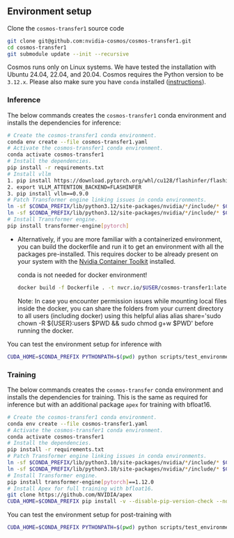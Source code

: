 ## Environment setup

Clone the `cosmos-transfer1` source code
```bash
git clone git@github.com:nvidia-cosmos/cosmos-transfer1.git
cd cosmos-transfer1
git submodule update --init --recursive
```

Cosmos runs only on Linux systems. We have tested the installation with Ubuntu 24.04, 22.04, and 20.04.
Cosmos requires the Python version to be `3.12.x`. Please also make sure you have `conda` installed ([instructions](https://docs.conda.io/projects/conda/en/latest/user-guide/install/index.html)).

### Inference

The below commands creates the `cosmos-transfer1` conda environment and installs the dependencies for inference:
```bash
# Create the cosmos-transfer1 conda environment.
conda env create --file cosmos-transfer1.yaml
# Activate the cosmos-transfer1 conda environment.
conda activate cosmos-transfer1
# Install the dependencies.
pip install -r requirements.txt
# Install vllm
1. pip install https://download.pytorch.org/whl/cu128/flashinfer/flashinfer_python-0.2.5%2Bcu128torch2.7-cp38-abi3-linux_x86_64.whl
2. export VLLM_ATTENTION_BACKEND=FLASHINFER
3. pip install vllm==0.9.0
# Patch Transformer engine linking issues in conda environments.
ln -sf $CONDA_PREFIX/lib/python3.12/site-packages/nvidia/*/include/* $CONDA_PREFIX/include/
ln -sf $CONDA_PREFIX/lib/python3.12/site-packages/nvidia/*/include/* $CONDA_PREFIX/include/python3.12
# Install Transformer engine.
pip install transformer-engine[pytorch]
```

* Alternatively, if you are more familiar with a containerized environment, you can build the dockerfile and run it to get an environment with all the packages pre-installed.
    This requires docker to be already present on your system with the [Nvidia Container Toolkit](https://docs.nvidia.com/datacenter/cloud-native/container-toolkit/latest/install-guide.html) installed.

    conda is not needed for docker environment!

    ```bash
    docker build -f Dockerfile . -t nvcr.io/$USER/cosmos-transfer1:latest
    ```

    Note: In case you encounter permission issues while mounting local files inside the docker, you can share the folders from your current directory to all users (including docker) using this helpful alias alias share='sudo chown -R ${USER}:users $PWD && sudo chmod g+w $PWD' before running the docker.

You can test the environment setup for inference with
```bash
CUDA_HOME=$CONDA_PREFIX PYTHONPATH=$(pwd) python scripts/test_environment.py
```

### Training

The below commands creates the `cosmos-transfer` conda environment and installs the dependencies for training. This is the same as required for inference but with an additional package `apex` for training with bfloat16.
```bash
# Create the cosmos-transfer1 conda environment.
conda env create --file cosmos-transfer1.yaml
# Activate the cosmos-transfer1 conda environment.
conda activate cosmos-transfer1
# Install the dependencies.
pip install -r requirements.txt
# Patch Transformer engine linking issues in conda environments.
ln -sf $CONDA_PREFIX/lib/python3.10/site-packages/nvidia/*/include/* $CONDA_PREFIX/include/
ln -sf $CONDA_PREFIX/lib/python3.10/site-packages/nvidia/*/include/* $CONDA_PREFIX/include/python3.10
# Install Transformer engine.
pip install transformer-engine[pytorch]==1.12.0
# Install Apex for full training with bfloat16.
git clone https://github.com/NVIDIA/apex
CUDA_HOME=$CONDA_PREFIX pip install -v --disable-pip-version-check --no-cache-dir --no-build-isolation --config-settings "--build-option=--cpp_ext" --config-settings "--build-option=--cuda_ext" ./apex
```

You can test the environment setup for post-training with
```bash
CUDA_HOME=$CONDA_PREFIX PYTHONPATH=$(pwd) python scripts/test_environment.py --training
```
